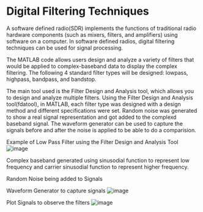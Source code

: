 # Digital Filtering Techniques
A software defined radio(SDR) implements the functions of traditional radio hardware components
(such as mixers, filters, and amplifiers) using software on a computer. In software defined radios, digital filtering techniques can be used for signal processing.

The MATLAB code allows users design and analyze a variety of filters that would be applied to complex-baseband data to display the complex filtering. The following 4 standard filter types will be designed: lowpass, highpass, bandpass, and bandstop. 

The main tool used is the Filter Design and Analysis tool, which allows you to design and analyze multiple filters. Using the Filter Design and Analysis tool(fdatool), in MATLAB, each filter type was designed with a design method and different specifications were set. Random noise was generated to show a real signal representation and got added to the complexd baseband signal. The waveform generator can be used to capture the signals before and after the noise is applied to be able to do a comparision. 

Example of Low Pass Filter using the Filter Design and Analysis Tool
![image](https://github.com/awest0427/Digital-Filtering-Techniques/assets/167692889/476be309-c7df-4b2f-9fa4-50ce0424401e)

Complex baseband generated using sinusodial function to represent low frequency and carrier sinusodial function to represent higher frequency.

Random Noise being added to Signals

Waveform Generator to capture signals
![image](https://github.com/awest0427/Digital-Filtering-Techniques/assets/167692889/d2428728-f5f8-4df9-a25f-79bf0a4c81f8)

Plot Signals to observe the filters
![image](https://github.com/awest0427/Digital-Filtering-Techniques/assets/167692889/b03427d6-60ac-47c2-8a3d-238ef7e3b97d)



